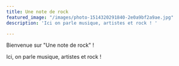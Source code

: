 ```yaml
---
title: Une note de rock
featured_image: "/images/photo-1514320291840-2e0a9bf2a9ae.jpg"
description: 'Ici on parle musique, artistes et rock ! '

---
```

Bienvenue sur "Une note de rock" !

Ici, on parle musique, artistes et rock !